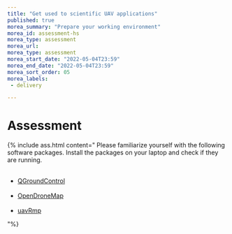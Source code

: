```yaml
---
title: "Get used to scientific UAV applications"
published: true
morea_summary: "Prepare your working environment"
morea_id: assessment-hs
morea_type: assessment
morea_url: 
morea_type: assessment
morea_start_date: "2022-05-04T23:59"
morea_end_date: "2022-05-04T23:59"
morea_sort_order: 05
morea_labels:
 - delivery

---
```


# Assessment


{% include ass.html content="
Please familiarize yourself with the following software packages. Install the packages on your laptop and check if they are running.<br><br> 

- [QGroundControl](https://docs.qgroundcontrol.com/master/en/getting_started/download_and_install.html)<br><br>
- [OpenDroneMap](https://www.opendronemap.org/)<br><br>
- [uavRmp](https://gisma.github.io/uavRmp/)

"%}